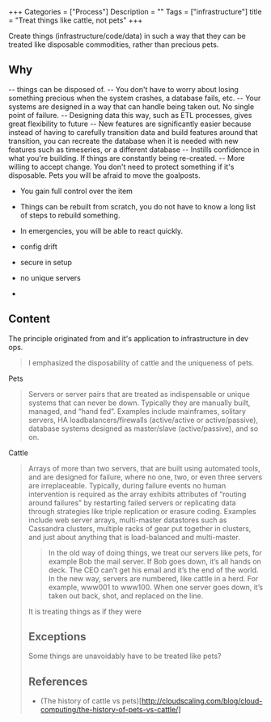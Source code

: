 +++
Categories = ["Process"]
Description = ""
Tags = ["infrastructure"]
title = "Treat things like cattle, not pets"
+++

Create things (infrastructure/code/data) in such a way that they can be treated like disposable commodities, rather than precious pets.

## Why

-- things can be disposed of.
-- You don't have to worry about losing something precious when the system crashes, a database fails, etc.
-- Your systems are designed in a way that can handle being taken out. No single point of failure.
-- Designing data this way, such as ETL processes, gives great flexibility to future
-- New features are significantly easier because instead of having to carefully transition data and build features around that transition, you can recreate the database when it is needed with new features such as timeseries, or a different database
-- Instills confidence in what you're building. If things are constantly being re-created.
-- More willing to accept change. You don't need to protect something if it's disposable. Pets you will be afraid to move the goalposts.



* You gain full control over the item
* Things can be rebuilt from scratch, you do not have to know a long list of steps to rebuild something.
* In emergencies, you will be able to react quickly.


* config drift
* secure in setup
* no unique servers
*

## Content

The principle originated from <insert name> and it's application to infrastructure in dev ops.
<blockquote>
I emphasized the disposability of cattle and the uniqueness of pets.
</blockquote>
Pets
<blockquote>
Servers or server pairs that are treated as indispensable or unique systems that can never be down. Typically they are manually built, managed, and “hand fed”. Examples include mainframes, solitary servers, HA loadbalancers/firewalls (active/active or active/passive), database systems designed as master/slave (active/passive), and so on.
</blockquote>


Cattle
<blockquote>
Arrays of more than two servers, that are built using automated tools, and are designed for failure, where no one, two, or even three servers are irreplaceable. Typically, during failure events no human intervention is required as the array exhibits attributes of “routing around failures” by restarting failed servers or replicating data through strategies like triple replication or erasure coding. Examples include web server arrays, multi-master datastores such as Cassandra clusters, multiple racks of gear put together in clusters, and just about anything that is load-balanced and multi-master.
</quote>


<blockquote>
In the old way of doing things, we treat our servers like pets, for example Bob the mail server. If Bob goes down, it’s all hands on deck. The CEO can’t get his email and it’s the end of the world. In the new way, servers are numbered, like cattle in a herd. For example, www001 to www100. When one server goes down, it’s taken out back, shot, and replaced on the line.</blockquote>


It is treating things as if they were


## Exceptions

Some things are unavoidably have to be treated like pets?


## References

* (The history of cattle vs pets)[http://cloudscaling.com/blog/cloud-computing/the-history-of-pets-vs-cattle/]